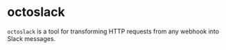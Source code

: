 # octoslack

`octoslack` is a tool for transforming HTTP requests from any webhook into Slack messages.
